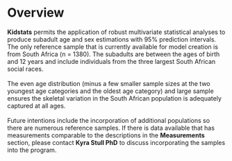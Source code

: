 # Overview
__Kidstats__ permits the application of robust multivariate statistical analyses to produce subadult age and sex estimations with 95% prediction intervals. The only reference sample that is currently available for model creation is from South Africa (n = 1380). The subadults are between the ages of birth and 12 years and include individuals from the three largest South African social races. 
<br><br>
The even age distribution (minus a few smaller sample sizes at the two youngest age categories and the oldest age category) and large sample ensures the skeletal variation in the South African population is adequately captured at all ages. 
<br><br>
Future intentions include the incorporation of additional populations so there are numerous reference samples. If there is data available that has measurements comparable to the descriptions in the __Measurements__ section, please contact __Kyra Stull PhD__ to discuss incorporating the samples into the program.
